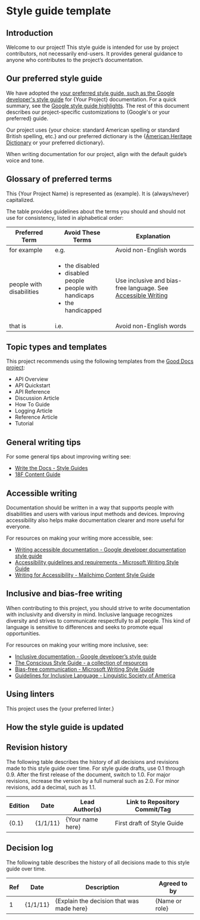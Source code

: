 <!-- Copy this Template. -->
<!-- Change the name of your project, such as "Good Docs style guide". -->
# Style guide template

<!-- Before using this template, please read the accompanying About the
Style Guide Template documentation. -->

## Introduction

Welcome to our project! This style guide is intended for use by project
contributors, not necessarily end-users. It provides general guidance to anyone
who contributes to the project’s documentation.

## Our preferred style guide

We have adopted the
[your preferred style guide, such as the Google developer's style guide](https://developers.google.com/style)
for {Your Project} documentation. For a quick summary, see the
[Google style guide highlights](https://developers.google.com/style/highlights).
The rest of this document describes our project-specific customizations to
{Google's or your preferred} guide.

Our project uses {your choice: standard American spelling or standard British
spelling, etc.} and our preferred dictionary is the
{[American Heritage Dictionary](https://ahdictionary.com/) or your preferred
dictionary}.

When writing documentation for our project, align with the default guide’s
voice and tone.

## Glossary of preferred terms

<!-- This first paragraph is optional or you could include in the word list. -->

This {Your Project Name} is represented as {example}. It is {always/never}
capitalized.

The table provides guidelines about the terms you should and should not use for
consistency, listed in alphabetical order:

Preferred Term  | Avoid These Terms  |  Explanation
--------------- | -----------------  |  -----------
for example     | e.g.               |  Avoid non-English words
people with disabilities  | <ul><li>the disabled</li><li>disabled people</li><li>people with handicaps</li><li>the handicapped</li></ul>  |  Use inclusive and bias-free language. See [Accessible Writing](#accessible-writing)
that is         |  i.e.              |  Avoid non-English words

## Topic types and templates

This project recommends using the following templates from the
[Good Docs project](https://github.com/thegooddocsproject/templates):

- API Overview
- API Quickstart
- API Reference
- Discussion Article
- How To Guide
- Logging Article
- Reference Article
- Tutorial

## General writing tips

<!-- This section is optional -->

For some general tips about improving writing see:

- [Write the Docs - Style Guides](https://www.writethedocs.org/guide/writing/style-guides/#writing-style)
- [18F Content Guide](https://content-guide.18f.gov/)

## Accessible writing

Documentation should be written in a way that supports people with disabilities
and users with various input methods and devices. Improving accessibility also
helps make documentation clearer and more useful for everyone.

For resources on making your writing more accessible, see:

- [Writing accessible documentation - Google developer documentation style guide](https://developers.google.com/style/accessibility)
- [Accessibility guidelines and requirements - Microsoft Writing Style Guide](https://docs.microsoft.com/en-us/style-guide/accessibility/accessibility-guidelines-requirements)
- [Writing for Accessibility - Mailchimp Content Style Guide](https://styleguide.mailchimp.com/writing-for-accessibility/)

## Inclusive and bias-free writing

When contributing to this project, you should strive to write documentation with
inclusivity and diversity in mind. Inclusive language recognizes diversity and
strives to communicate respectfully to all people. This kind of language is
sensitive to differences and seeks to promote equal opportunities.

For resources on making your writing more inclusive, see:

- [Inclusive documentation - Google developer’s style guide](https://developers.google.com/style/inclusive-documentation)
- [The Conscious Style Guide - a collection of resources](https://consciousstyleguide.com/)
- [Bias-free communication - Microsoft Writing Style Guide](https://docs.microsoft.com/en-us/style-guide/bias-free-communication)
- [Guidelines for Inclusive Language - Linguistic Society of America](https://www.linguisticsociety.org/resource/guidelines-inclusive-language)

## Using linters

<!-- This section is optional -->

This project uses the {your preferred linter.}

<!-- Provide instructions or policies related to the linter here. -->

## How the style guide is updated

<!-- Indicate here how frequently your style guide is reviewed, who owns the
style guide, and how contributors can provide feedback on your style guide. -->

## Revision history

<!-- This section is optional -->

The following table describes the history of all decisions and revisions made to
this style guide over time. For style guide drafts, use 0.1 through 0.9. After
the first release of the document, switch to 1.0. For major revisions, increase
the version by a full numeral such as 2.0. For minor revisions, add a decimal,
such as 1.1.

Edition  |  Date      |  Lead Author(s)    |  Link to Repository Commit/Tag
-------  |  ----      |  --------------    |  -----------------------------
{0.1}    |  {1/1/11}  |  {Your name here}  |  First draft of Style Guide


## Decision log

The following table describes the history of all decisions made to this style
guide over time.

Ref  |  Date     |  Description                               |  Agreed to by
---  |  ----     |  -----------                               |  ------------
1    | {1/1/11}  |  {Explain the decision that was made here} |  {Name or role}
